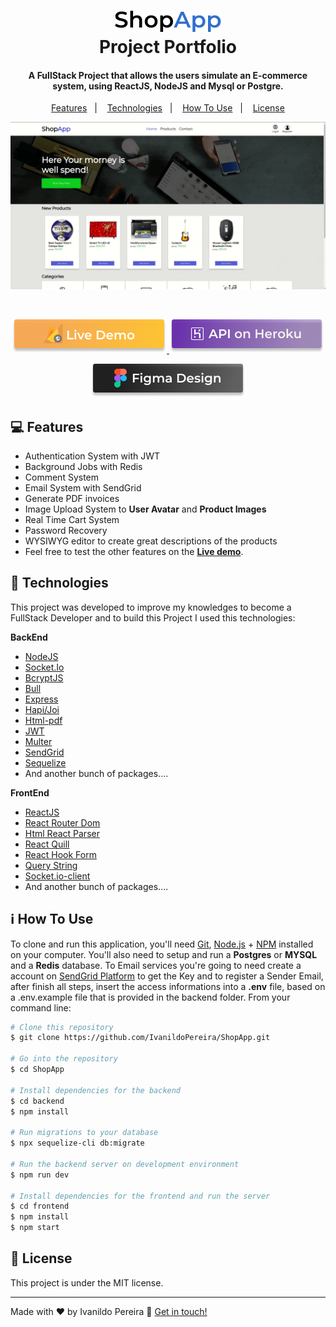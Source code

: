 <h1 align="center">
    <img alt="ShopApp" src="./github/ShopApp.png" />
    <br>
    Project Portfolio 
</h1>
<h4 align="center">
  A FullStack Project that allows the users simulate an E-commerce system, using ReactJS, NodeJS and Mysql or Postgre.
</h4>


<p align="center">
  <a href="#computer-features">Features</a>&nbsp;&nbsp;&nbsp;|&nbsp;&nbsp;&nbsp;
  <a href="#rocket-technologies">Technologies</a>&nbsp;&nbsp;&nbsp;|&nbsp;&nbsp;&nbsp;
  <a href="#information_source-how-to-use">How To Use</a>&nbsp;&nbsp;&nbsp;|&nbsp;&nbsp;&nbsp;
  <a href="#memo-license">License</a>
</p>

<p align="center">
  <img alt="Demo gif" src="./github/demo_video.gif" style="max-width:100%;">  
</p>

<br>
<p align="center">
  <a href="https://shopapp2020-75c0b.web.app/" target = "_blank" rel="nofollow">
    <img alt="Live Demo on Firebase Hosting" src="./github/livedemo_button.png" style="max-width:100%;">
  </a>
    <a href="https://shopapp2020.herokuapp.com/"  target = "_blank" rel="nofollow">
    <img alt="Demo on Heroku" src="./github/demo_button.png" style="max-width:100%;">
  </a>
</p>

<p align="center">
  <a href="https://www.figma.com/file/BJDo8X1kqJZTwTQ1ct5wQB/Mini-E-Commerce?node-id=40%3A2" target = "_blank" rel="nofollow">
    <img alt="Design of the project on figma" src="./github/figma_button.png" style="max-width:100%;">
  </a>
</p>

## :computer: Features

- Authentication System with JWT
- Background Jobs with Redis
- Comment System
- Email System with SendGrid
- Generate PDF invoices
- Image Upload System to **User Avatar** and **Product Images**
- Real Time Cart System
- Password Recovery
- WYSIWYG editor to create great descriptions of the products
- Feel free to test the other features on the [**Live demo**](https://shopapp2020-75c0b.web.app/).

## :rocket: Technologies

This project was developed to improve my knowledges to become a FullStack Developer and to build this Project I used this technologies:

**BackEnd**
- [NodeJS](https://nodejs.org)
- [Socket.Io](https://socket.io/)
- [BcryptJS](https://www.npmjs.com/package/bcrypt)
- [Bull](https://github.com/OptimalBits/bull)
- [Express](https://expressjs.com/)
- [Hapi/Joi](https://hapi.dev/tutorials/validation/?lang=en_US)
- [Html-pdf](https://www.npmjs.com/package/html-pdf)
- [JWT](https://jwt.io/)
- [Multer](https://www.npmjs.com/package/multer)
- [SendGrid](https://sendgrid.com/)
- [Sequelize](https://sequelize.org/)
- And another bunch of packages....


**FrontEnd**
- [ReactJS](https://reactjs.org/)
- [React Router Dom](https://reactrouter.com/)
- [Html React Parser](https://www.npmjs.com/package/html-react-parser)
- [React Quill](https://www.npmjs.com/package/react-quill)
- [React Hook Form](https://react-hook-form.com/)
- [Query String](https://www.npmjs.com/package/query-string)
- [Socket.io-client](https://socket.io/docs/client-api/)
- And another bunch of packages....

## :information_source: How To Use

To clone and run this application, you'll need [Git](https://git-scm.com), [Node.js][nodejs] + [NPM][npm] installed on your computer.
You'll also need to setup and run a **Postgres** or **MYSQL** and a **Redis** database. To Email services you're going to need create a account on [SendGrid Platform](https://sendgrid.com/) to get the Key and to register a Sender Email, after finish all steps, insert the access informations into a **.env** file, based on a .env.example file that is provided in the backend folder.
From your command line:

```bash
# Clone this repository
$ git clone https://github.com/IvanildoPereira/ShopApp.git

# Go into the repository
$ cd ShopApp

# Install dependencies for the backend
$ cd backend
$ npm install

# Run migrations to your database
$ npx sequelize-cli db:migrate

# Run the backend server on development environment
$ npm run dev

# Install dependencies for the frontend and run the server
$ cd frontend
$ npm install
$ npm start
```

## :memo: License

This project is under the MIT license.

---

Made with ♥ by Ivanildo Pereira :wave: [Get in touch!](https://www.linkedin.com/in/ivanildopconceicao/)

[nodejs]: https://nodejs.org/
[npm]: https://www.npmjs.com/
